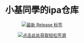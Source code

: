 <h1 align="center">小基同學的ipa仓库</h1>


<p align="center">
  <a href="https://github.com/swaggyP36000/TrollStore-IPAs/releases/latest"><img src="https://img.shields.io/github/v/release/xiaoji235/IPA-Store?color=%232ea44f&label=Latest%20Release" alt="最新 Release 标签"></a>
</p>

<p align="center">
    <a href="https://raw.githubusercontent.com/xiaoji235/IPA-Store/main/apps_esign.json">
    <img src="https://img.shields.io/badge/点击此处获取轻松签源-%20blue?style=for-the-badge&color=1e90ff" alt="点击此处获取轻松签源">
  </a>
</p>
